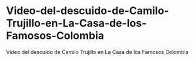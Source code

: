 # Video-del-descuido-de-Camilo-Trujillo-en-La-Casa-de-los-Famosos-Colombia
Video del descuido de Camilo Trujillo en La Casa de los Famosos Colombia
